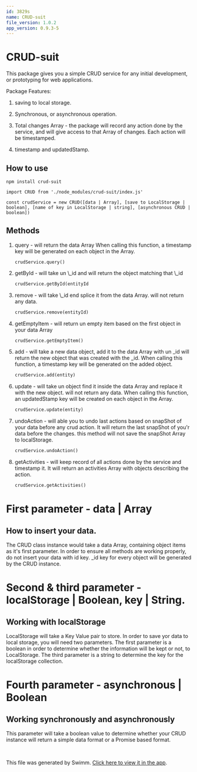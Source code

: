 ```yaml
---
id: 3829s
name: CRUD-suit
file_version: 1.0.2
app_version: 0.9.3-5
---
```


# CRUD-suit

This package gives you a simple CRUD service for any initial development, or prototyping for web applications.

Package Features:

1.  saving to local storage.
    
2.  Synchronous, or asynchronous operation.
    
3.  Total changes Array - the package will record any action done by the service, and will give access to that Array of changes. Each action will be timestamped.
    
4.  timestamp and updatedStamp.
    

## How to use

```
npm install crud-suit
```




```
import CRUD from './node_modules/crud-suit/index.js'

const crudService = new CRUD([data | Array], [save to LocalStorage | boolean], [name of key in LocalStorage | string], [asynchronous CRUD | boolean])
```




## Methods

1.  query - will return the data Array When calling this function, a timestamp key will be generated on each object in the Array.
    
    ```
    crudService.query()
    ```
    
    

2.  getById - will take un \\\_id and will return the object matching that \\\_id
    
    ```markdown
    crudService.getById(entityId
    ```
    
    

3.  remove - will take \\\_id end splice it from the data Array. will not return any data.
    
    ```markdown
    crudService.remove(entityId)
    ```
    
    

4.  getEmptyItem - will return un empty item based on the first object in your data Array
    
    ```markdown
    crudService.getEmptyItem()
    ```
    
    

5.  add - will take a new data object, add it to the data Array with un \_id will return the new object that was created with the \_id. When calling this function, a timestamp key will be generated on the added object.
    
    ```markdown
    crudService.add(entity)
    ```
    
    

6.  update - will take un object find it inside the data Array and replace it with the new object. will not return any data. When calling this function, an updatedStamp key will be created on each object in the Array.
    
    ```markdown
    crudService.update(entity)
    ```
    
    

7.  undoAction - will able you to undo last actions based on snapShot of your data before any crud action. It will return the last snapShot of you'r data before the changes. this method will not save the snapShot Array to localStorage.
    
    ```markdown
    crudService.undoAction()
    ```
    
    

8.  getActivities - will keep record of all actions done by the service and timestamp it. It will return an activities Array with objects describing the action.
    
    ```markdown
    crudService.getActivities()
    ```
    

# First parameter - data | Array

## How to insert your data.

The CRUD class instance would take a data Array, containing object items as it's first parameter. In order to ensure all methods are working properly, do not insert your data with id key. \_id key for every object will be generated by the CRUD instance.

# Second & third parameter - localStorage | Boolean, key | String.

## Working with localStorage

LocalStorage will take a Key Value pair to store. In order to save yor data to local storage, you will need two parameters. The first parameter is a boolean in order to determine whether the information will be kept or not, to LocalStorage. The third parameter is a string to determine the key for the localStorage collection.

# Fourth parameter - asynchronous | Boolean

## Working synchronously and asynchronously

This parameter will take a boolean value to determine whether your CRUD instance will return a simple data format or a Promise based format.




<br/>

This file was generated by Swimm. [Click here to view it in the app](https://app.swimm.io/repos/Z2l0aHViJTNBJTNBQ1JVRC1wYWNrYWdlJTNBJTNBdGFsMDMxMQ==/docs/3829s).